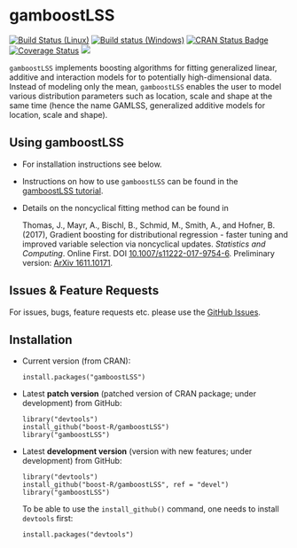 gamboostLSS
===========

[![Build Status (Linux)](https://travis-ci.org/boost-R/gamboostLSS.svg?branch=master)](https://travis-ci.org/boost-R/gamboostLSS) 
[![Build status (Windows)](https://ci.appveyor.com/api/projects/status/373t0tvx5v1i5ooq/branch/master?svg=true)](https://ci.appveyor.com/project/hofnerb/gamboostlss-s2whe/branch/master)
[![CRAN Status Badge](http://www.r-pkg.org/badges/version/gamboostLSS)](https://CRAN.R-project.org/package=gamboostLSS)
[![Coverage Status](https://coveralls.io/repos/github/boost-R/gamboostLSS/badge.svg?branch=master)](https://coveralls.io/github/boost-R/gamboostLSS?branch=master)
[![](http://cranlogs.r-pkg.org/badges/gamboostLSS)](https://CRAN.R-project.org/package=gamboostLSS)

`gamboostLSS` implements boosting algorithms for fitting generalized linear,
additive and interaction models for to potentially high-dimensional data.
Instead of modeling only the mean, `gamboostLSS` enables the user to model
various distribution parameters such as location, scale and shape at the same
time (hence the name GAMLSS, generalized additive models for location, scale and
shape).


## Using gamboostLSS

- For installation instructions see below. 

- Instructions on how to use `gamboostLSS` can be found in the 
  [gamboostLSS tutorial](https://www.jstatsoft.org/article/view/v074i01).

- Details on the noncyclical fitting method can be found in 

    Thomas, J., Mayr, A., Bischl, B., Schmid, M., Smith, A., and Hofner, B. (2017), 
    Gradient boosting for distributional regression - faster tuning and improved 
    variable selection via noncyclical updates. 
    *Statistics and Computing*. Online First. DOI [10.1007/s11222-017-9754-6](http://dx.doi.org/10.1007/s11222-017-9754-6).
    Preliminary version: [ArXiv 1611.10171](http://arxiv.org/abs/1611.10171).

## Issues & Feature Requests

For issues, bugs, feature requests etc. please use the [GitHub Issues](https://github.com/boost-R/gamboostLSS/issues).

## Installation

- Current version (from CRAN): 
  ```
  install.packages("gamboostLSS")
  ```

- Latest **patch version** (patched version of CRAN package; under development) from GitHub:
  ```
  library("devtools")
  install_github("boost-R/gamboostLSS")
  library("gamboostLSS")
  ```

- Latest **development version** (version with new features; under development) from GitHub:
  ```
  library("devtools")
  install_github("boost-R/gamboostLSS", ref = "devel")
  library("gamboostLSS")
  ```

  To be able to use the `install_github()` command, one needs to install `devtools` first:
  ```
  install.packages("devtools")
  ```

